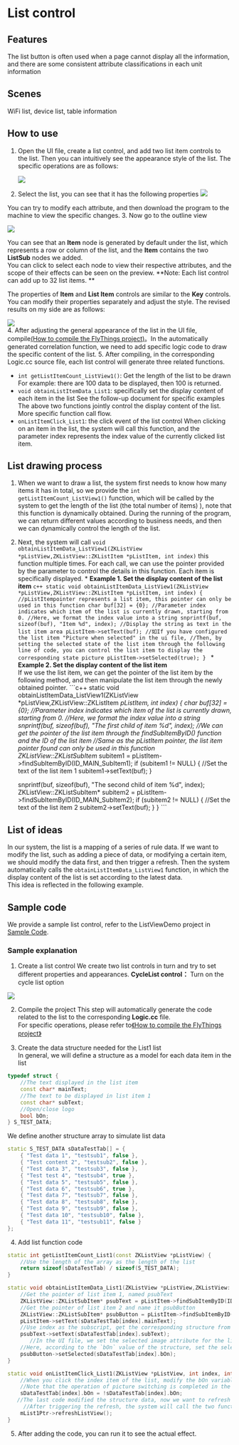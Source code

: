 
# List control
## Features
The list button is often used when a page cannot display all the information, and there are some consistent attribute classifications in each unit information

## Scenes
WiFi list, device list, table information

## How to use
1. Open the UI file, create a list control, and add two list item controls to the list. Then you can intuitively see the appearance style of the list. The specific operations are as follows:

   ![](assets/list/add_list.gif)
2. Select the list, you can see that it has the following properties
 ![](assets/list/properties.png)   

 You can try to modify each attribute, and then download the program to the machine to view the specific changes.
3. Now go to the outline view

   ![](assets/list/list_outline.png)

 You can see that an **Item**  node is generated by default under the list, which represents a row or column of the list, and the **Item** contains the two **ListSub** nodes we added.  
 You can click to select each node to view their respective attributes, and the scope of their effects can be seen on the preview.
 **Note: Each list control can add up to 32 list items. **

  The properties of **Item** and **List Item** controls are similar to the **Key** controls.
 You can modify their properties separately and adjust the style. The revised results on my side are as follows:

 ![](assets/list/preview.png)  
4. After adjusting the general appearance of the list in the UI file, compile[(How to compile the FlyThings project)](how_to_compile_flythings.md#how_to_compile_flythings)。In the automatically generated correlation function, we need to add specific logic code to draw the specific content of the list.
5. After compiling, in the corresponding Logic.cc source file, each list control will generate three related functions.
  *  `int getListItemCount_ListView1()`: Get the length of the list to be drawn
        For example: there are 100 data to be displayed, then 100 is returned.
  *  `void obtainListItemData_List1`: specifically set the display content of each item in the list
     See the follow-up document for specific examples
  The above two functions jointly control the display content of the list. More specific function call flow.
  *  `onListItemClick_List1`: the click event of the list control
    When clicking on an item in the list, the system will call this function, and the parameter index represents the index value of the currently clicked list item. 

## List drawing process
  1. When we want to draw a list, the system first needs to know how many items it has in total, so we provide the `int getListItemCount_ListView1()` function, which will be called by the system to get the length of the list (the total number of items) ), note that this function is dynamically obtained. During the running of the program, we can return different values according to business needs, and then we can dynamically control the length of the list. 
  2. Next, the system will call `void obtainListItemData_ListView1(ZKListView *pListView,ZKListView::ZKListItem *pListItem, int index)` this function multiple times. For each call, we can use the pointer provided by the parameter to control the details in this function. Each item is specifically displayed. 
    * **Example 1. Set the display content of the list item**
    ```c++
    static void obtainListItemData_ListView1(ZKListView *pListView,ZKListView::ZKListItem *pListItem, int index) {
	    //pListItempointer represents a list item, this pointer can only be used in this function
        char buf[32] = {0};
	    //Parameter index indicates which item of the list is currently drawn, starting from 0.
	    //Here, we format the index value into a string
	    snprintf(buf, sizeof(buf), "Item %d", index);
	    //Display the string as text in the list item area
	    pListItem->setText(buf);
        //如If you have configured the list item "Picture when selected" in the ui file,
        //Then, by setting the selected state of the list item through the following line of code, you can control the list item to display the corresponding state picture
	    pListItem->setSelected(true);
    }
    ```
    * **Example 2. Set the display content of the list item**  
    If we use the list item, we can get the pointer of the list item by the following method, and then manipulate the list item through the newly obtained pointer. 
    ```c++
    static void obtainListItemData_ListView1(ZKListView *pListView,ZKListView::ZKListItem *pListItem, int index) {
        char buf[32] = {0};
        //Parameter index indicates which item of the list is currently drawn, starting from 0.
        //Here, we format the index value into a string
        snprintf(buf, sizeof(buf), "The first child of item %d", index);
        //We can get the pointer of the list item through the findSubItemByID() function and the ID of the list item
        //Same as the pListItem pointer, the list item pointer found can only be used in this function
        ZKListView::ZKListSubItem* subitem1 = pListItem->findSubItemByID(ID_MAIN_SubItem1);
        if (subitem1 != NULL) {
            //Set the text of the list item 1
            subitem1->setText(buf);
        }

        snprintf(buf, sizeof(buf), "The second child of item %d", index);
        ZKListView::ZKListSubItem* subitem2 = pListItem->findSubItemByID(ID_MAIN_SubItem2);
        if (subitem2 != NULL) {
             //Set the text of the list item 2
            subitem2->setText(buf);
        }
    }
    ```

## List of ideas
In our system, the list is a mapping of a series of rule data. If we want to modify the list, such as adding a piece of data, or modifying a certain item, we should modify the data first, and then trigger a refresh.
 Then the system automatically calls the `obtainListItemData_ListView1` function, in which the display content of the list is set according to the latest data.  
 This idea is reflected in the following example.

## Sample code
   We provide a sample list control, refer to the ListViewDemo project in [Sample Code](demo_download.md#demo_download).
### Sample explanation
1. Create a list control
We create two list controls in turn and try to set different properties and appearances.
**CycleList control：** Turn on the cycle list option

  ![](assets/list/listview_new_widget.gif)

2. Compile the project
This step will automatically generate the code related to the list to the corresponding **Logic.cc** file.  
For specific operations, please refer to[《How to compile the FlyThings project》](how_to_compile_flythings.md#how_to_compile_flythings)

3. Create the data structure needed for the List1 list  
In general, we will define a structure as a model for each data item in the list  
```c++
typedef struct {
    //The text displayed in the list item
	const char* mainText;
    //The text to be displayed in list item 1
	const char* subText;
    //Open/close logo
	bool bOn;
} S_TEST_DATA;
```
We define another structure array to simulate list data  
```c++
static S_TEST_DATA sDataTestTab[] = {
	{ "Test data 1", "testsub1", false },
	{ "Test content 2", "testsub2", false },
	{ "Test data 3", "testsub3", false },
	{ "Test test 4", "testsub4", true },
	{ "Test data 5", "testsub5", false },
	{ "Test data 6", "testsub6", true },
	{ "Test data 7", "testsub7", false },
	{ "Test data 8", "testsub8", false },
	{ "Test data 9", "testsub9", false },
	{ "Test data 10", "testsub10", false },
	{ "Test data 11", "testsub11", false }
};
```

4. Add list function code
  ```c++
  static int getListItemCount_List1(const ZKListView *pListView) {
      //Use the length of the array as the length of the list
      return sizeof(sDataTestTab) / sizeof(S_TEST_DATA);
  }

  static void obtainListItemData_List1(ZKListView *pListView,ZKListView::ZKListItem *pListItem, int index) {
      //Get the pointer of list item 1, named psubText
      ZKListView::ZKListSubItem* psubText = pListItem->findSubItemByID(ID_MAIN_ListSub1);
      //Get the pointer of list item 2 and name it psubButton
      ZKListView::ZKListSubItem* psubButton = pListItem->findSubItemByID(ID_MAIN_ListSub2);
      pListItem->setText(sDataTestTab[index].mainText);
      //Use index as the subscript, get the corresponding structure from the array, get the text that needs to be displayed from the structure, and finally set it to the corresponding list item
      psubText->setText(sDataTestTab[index].subText);
         //In the UI file, we set the selected image attribute for the list item 2.
      //Here, according to the `bOn` value of the structure, set the selected state of the list item, so that if the member `bOn` is true, it is set to be selected, and the system will automatically display the previously set selected picture
      psubButton->setSelected(sDataTestTab[index].bOn);
  }

  static void onListItemClick_List1(ZKListView *pListView, int index, int id) {
      //When you click the index item of the list, modify the bOn variable to reverse bOn. In this way, every time you click on the list, the picture will switch once
      //Note that the operation of picture switching is completed in the obtainListItemData_List1 function, and now we only modify the value of this variable.
      sDataTestTab[index].bOn = !sDataTestTab[index].bOn;
     //The last code modified the structure data, now we want to refresh the list immediately, and call refreshListView to force a refresh
       //After triggering the refresh, the system will call the two functions getListItemCount_List1 and obtainListItemData_List1 again, so that the modified data corresponds to the list display.
      mList1Ptr->refreshListView();
  }
  ```
5. After adding the code, you can run it to see the actual effect.
